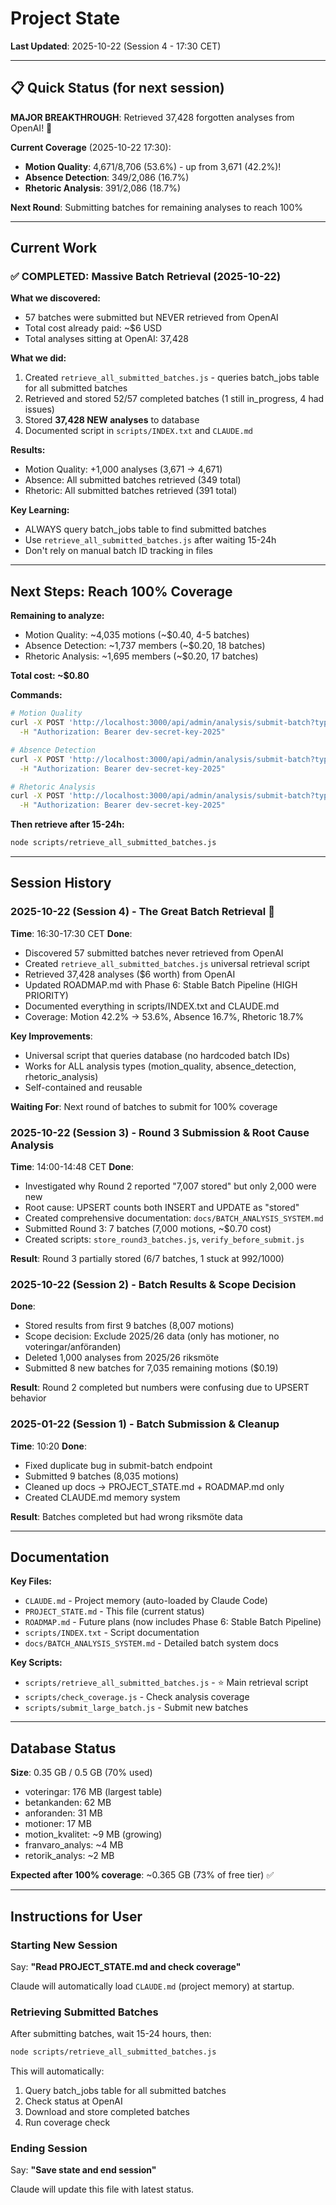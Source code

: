 # Project State

**Last Updated**: 2025-10-22 (Session 4 - 17:30 CET)

---

## 📋 Quick Status (for next session)

**MAJOR BREAKTHROUGH**: Retrieved 37,428 forgotten analyses from OpenAI! 🎉

**Current Coverage** (2025-10-22 17:30):
- **Motion Quality**: 4,671/8,706 (53.6%) - up from 3,671 (42.2%)!
- **Absence Detection**: 349/2,086 (16.7%)
- **Rhetoric Analysis**: 391/2,086 (18.7%)

**Next Round**: Submitting batches for remaining analyses to reach 100%

---

## Current Work

### ✅ COMPLETED: Massive Batch Retrieval (2025-10-22)

**What we discovered:**
- 57 batches were submitted but NEVER retrieved from OpenAI
- Total cost already paid: ~$6 USD
- Total analyses sitting at OpenAI: 37,428

**What we did:**
1. Created `retrieve_all_submitted_batches.js` - queries batch_jobs table for all submitted batches
2. Retrieved and stored 52/57 completed batches (1 still in_progress, 4 had issues)
3. Stored **37,428 NEW analyses** to database
4. Documented script in `scripts/INDEX.txt` and `CLAUDE.md`

**Results:**
- Motion Quality: +1,000 analyses (3,671 → 4,671)
- Absence: All submitted batches retrieved (349 total)
- Rhetoric: All submitted batches retrieved (391 total)

**Key Learning:**
- ALWAYS query batch_jobs table to find submitted batches
- Use `retrieve_all_submitted_batches.js` after waiting 15-24h
- Don't rely on manual batch ID tracking in files

---

## Next Steps: Reach 100% Coverage

**Remaining to analyze:**
- Motion Quality: ~4,035 motions (~$0.40, 4-5 batches)
- Absence Detection: ~1,737 members (~$0.20, 18 batches)
- Rhetoric Analysis: ~1,695 members (~$0.20, 17 batches)

**Total cost: ~$0.80**

**Commands:**
```bash
# Motion Quality
curl -X POST 'http://localhost:3000/api/admin/analysis/submit-batch?type=motion_quality&limit=5000&confirm=yes' \
  -H "Authorization: Bearer dev-secret-key-2025"

# Absence Detection
curl -X POST 'http://localhost:3000/api/admin/analysis/submit-batch?type=absence_detection&limit=2000&confirm=yes' \
  -H "Authorization: Bearer dev-secret-key-2025"

# Rhetoric Analysis
curl -X POST 'http://localhost:3000/api/admin/analysis/submit-batch?type=rhetoric_analysis&limit=2000&confirm=yes' \
  -H "Authorization: Bearer dev-secret-key-2025"
```

**Then retrieve after 15-24h:**
```bash
node scripts/retrieve_all_submitted_batches.js
```

---

## Session History

### 2025-10-22 (Session 4) - The Great Batch Retrieval 🎉
**Time**: 16:30-17:30 CET
**Done**:
- Discovered 57 submitted batches never retrieved from OpenAI
- Created `retrieve_all_submitted_batches.js` universal retrieval script
- Retrieved 37,428 analyses ($6 worth) from OpenAI
- Updated ROADMAP.md with Phase 6: Stable Batch Pipeline (HIGH PRIORITY)
- Documented everything in scripts/INDEX.txt and CLAUDE.md
- Coverage: Motion 42.2% → 53.6%, Absence 16.7%, Rhetoric 18.7%

**Key Improvements**:
- Universal script that queries database (no hardcoded batch IDs)
- Works for ALL analysis types (motion_quality, absence_detection, rhetoric_analysis)
- Self-contained and reusable

**Waiting For**: Next round of batches to submit for 100% coverage

### 2025-10-22 (Session 3) - Round 3 Submission & Root Cause Analysis
**Time**: 14:00-14:48 CET
**Done**:
- Investigated why Round 2 reported "7,007 stored" but only 2,000 were new
- Root cause: UPSERT counts both INSERT and UPDATE as "stored"
- Created comprehensive documentation: `docs/BATCH_ANALYSIS_SYSTEM.md`
- Submitted Round 3: 7 batches (7,000 motions, ~$0.70 cost)
- Created scripts: `store_round3_batches.js`, `verify_before_submit.js`

**Result**: Round 3 partially stored (6/7 batches, 1 stuck at 992/1000)

### 2025-10-22 (Session 2) - Batch Results & Scope Decision
**Done**:
- Stored results from first 9 batches (8,007 motions)
- Scope decision: Exclude 2025/26 data (only has motioner, no voteringar/anföranden)
- Deleted 1,000 analyses from 2025/26 riksmöte
- Submitted 8 new batches for 7,035 remaining motions ($0.19)

**Result**: Round 2 completed but numbers were confusing due to UPSERT behavior

### 2025-01-22 (Session 1) - Batch Submission & Cleanup
**Time**: 10:20
**Done**:
- Fixed duplicate bug in submit-batch endpoint
- Submitted 9 batches (8,035 motions)
- Cleaned up docs → PROJECT_STATE.md + ROADMAP.md only
- Created CLAUDE.md memory system

**Result**: Batches completed but had wrong riksmöte data

---

## Documentation

**Key Files:**
- `CLAUDE.md` - Project memory (auto-loaded by Claude Code)
- `PROJECT_STATE.md` - This file (current status)
- `ROADMAP.md` - Future plans (now includes Phase 6: Stable Batch Pipeline)
- `scripts/INDEX.txt` - Script documentation
- `docs/BATCH_ANALYSIS_SYSTEM.md` - Detailed batch system docs

**Key Scripts:**
- `scripts/retrieve_all_submitted_batches.js` - ⭐ Main retrieval script
- `scripts/check_coverage.js` - Check analysis coverage
- `scripts/submit_large_batch.js` - Submit new batches

---

## Database Status

**Size**: 0.35 GB / 0.5 GB (70% used)
- voteringar: 176 MB (largest table)
- betankanden: 62 MB
- anforanden: 31 MB
- motioner: 17 MB
- motion_kvalitet: ~9 MB (growing)
- franvaro_analys: ~4 MB
- retorik_analys: ~2 MB

**Expected after 100% coverage**: ~0.365 GB (73% of free tier) ✅

---

## Instructions for User

### Starting New Session
Say: **"Read PROJECT_STATE.md and check coverage"**

Claude will automatically load `CLAUDE.md` (project memory) at startup.

### Retrieving Submitted Batches
After submitting batches, wait 15-24 hours, then:
```bash
node scripts/retrieve_all_submitted_batches.js
```

This will automatically:
1. Query batch_jobs table for all submitted batches
2. Check status at OpenAI
3. Download and store completed batches
4. Run coverage check

### Ending Session
Say: **"Save state and end session"**

Claude will update this file with latest status.
